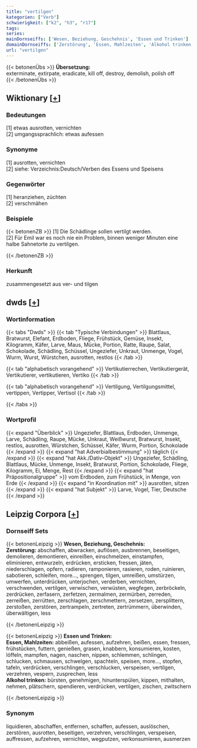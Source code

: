```yaml
---
title: "vertilgen"
kategorien: ["Verb"]
schwierigkeit: ["k2", "h3", "r17"]
tags:
series:
mainDornseiffs: ['Wesen, Beziehung, Geschehnis', 'Essen und Trinken']
domainDornseiffs: ['Zerstörung', 'Essen, Mahlzeiten', 'Alkohol trinken']
url: "vertilgen"
---
```


{{< betonenÜbs >}}
**Übersetzung:**  
exterminate, extirpate, eradicate, kill off, destroy, demolish, polish off  
{{< /betonenÜbs >}}

## Wiktionary [[+](https://de.wiktionary.org/wiki/vertilgen)]

### Bedeutungen
[1] etwas ausrotten, vernichten  
[2] umgangssprachlich: etwas aufessen  

### Synonyme
[1] ausrotten, vernichten  
[2] siehe: Verzeichnis:Deutsch/Verben des Essens und Speisens  

### Gegenwörter
[1] heranziehen, züchten  
[2] verschmähen  

### Beispiele
{{< betonenZB >}}
[1] Die Schädlinge sollen vertilgt werden.  
[2] Für Emil war es noch nie ein Problem, binnen weniger Minuten eine halbe Sahnetorte zu vertilgen.  

{{< /betonenZB >}}
### Herkunft
zusammengesetzt aus ver- und tilgen  



## dwds [[+](https://www.dwds.de/wb/vertilgen)]

### Wortinformation
{{< tabs "Dwds" >}}
{{< tab "Typische Verbindungen" >}}
Blattlaus, Bratwurst, Elefant, Erdboden, Fliege, Frühstück, Gemüse, Insekt, Kilogramm, Käfer, Larve, Maus, Mücke, Portion, Ratte, Raupe, Salat, Schokolade, Schädling, Schüssel, Ungeziefer, Unkraut, Unmenge, Vogel, Wurm, Wurst, Würstchen, ausrotten, restlos
{{< /tab >}}

{{< tab "alphabetisch vorangehend" >}}
Vertikutierrechen, Vertikutiergerät, Vertikutierer, vertikutieren, Vertiko
{{< /tab >}}

{{< tab "alphabetisch vorangehend" >}}
Vertilgung, Vertilgungsmittel, vertippen, Vertipper, Vertisol
{{< /tab >}}

{{< /tabs >}}

### Wortprofil
{{< expand "Überblick" >}} Ungeziefer, Blattlaus, Erdboden, Unmenge, Larve, Schädling, Raupe, Mücke, Unkraut, Weißwurst, Bratwurst, Insekt, restlos, ausrotten, Würstchen, Schüssel, Käfer, Wurm, Portion, Schokolade {{< /expand >}}
{{< expand "hat Adverbialbestimmung" >}} täglich {{< /expand >}}
{{< expand "hat Akk./Dativ-Objekt" >}} Ungeziefer, Schädling, Blattlaus, Mücke, Unmenge, Insekt, Bratwurst, Portion, Schokolade, Fliege, Kilogramm, Ei, Menge, Rest {{< /expand >}}
{{< expand "hat Präpositionalgruppe" >}} vom Erdboden, zum Frühstück, in Menge, von Erde {{< /expand >}}
{{< expand "in Koordination mit" >}} ausrotten, sitzen {{< /expand >}}
{{< expand "hat Subjekt" >}} Larve, Vogel, Tier, Deutsche {{< /expand >}}

## Leipzig Corpora [[+](https://corpora.uni-leipzig.de/en/res?word=vertilgen&corpusId=deu_newscrawl-public_2018)]

### Dornseiff Sets
{{< betonenLeipzig >}}
**Wesen, Beziehung, Geschehnis:**  
**Zerstörung:** abschaffen, abwracken, auflösen, ausbrennen, beseitigen, demolieren, demontieren, einreißen, einschmelzen, einstampfen, eliminieren, entwurzeln, erdrücken, ersticken, fressen, jäten, niederschlagen, opfern, radieren, ramponieren, rasieren, roden, ruinieren, sabotieren, schleifen, more..., sprengen, tilgen, umreißen, umstürzen, umwerfen, unterdrücken, unterjochen, verderben, vernichten, verschwenden, vertilgen, verwischen, verwüsten, wegfegen, zerbröckeln, zerdrücken, zerfasern, zerfetzen, zermalmen, zermürben, zerreden, zerreißen, zerrütten, zerschlagen, zerschmettern, zersetzen, zersplittern, zerstoßen, zerstören, zertrampeln, zertreten, zertrümmern, überwinden, überwältigen, less  

{{< /betonenLeipzig >}}


{{< betonenLeipzig >}}
**Essen und Trinken:**  
**Essen, Mahlzeiten:** abbeißen, aufessen, aufzehren, beißen, essen, fressen, frühstücken, futtern, genießen, grasen, knabbern, konsumieren, kosten, löffeln, mampfen, nagen, naschen, nippen, schlemmen, schlingen, schlucken, schmausen, schwelgen, spachteln, speisen, more..., stopfen, tafeln, verdrücken, verschlingen, verschlucken, verspeisen, vertilgen, verzehren, vespern, zusprechen, less  
**Alkohol trinken:** bürsten, genehmigen, hinunterspülen, kippen, mithalten, nehmen, plätschern, spendieren, verdrücken, vertilgen, zischen, zwitschern  

{{< /betonenLeipzig >}}

### Synonym
liquidieren, abschaffen, entfernen, schaffen, aufessen, auslöschen, zerstören, ausrotten, beseitigen, verzehren, verschlingen, verspeisen, auffressen, aufzehren, vernichten, wegputzen, verkonsumieren, ausmerzen

